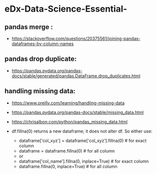 # eDx-Data-Science-Essential-

## pandas merge :
* https://stackoverflow.com/questions/20375561/joining-pandas-dataframes-by-column-names

## pandas drop duplicate: 
* https://pandas.pydata.org/pandas-docs/stable/generated/pandas.DataFrame.drop_duplicates.html

## handling missing data: 
* https://www.oreilly.com/learning/handling-missing-data

* https://pandas.pydata.org/pandas-docs/stable/missing_data.html

* https://chrisalbon.com/python/pandas_missing_data.html

* df.fillna(0) returns a new dataframe; it does not alter df. So either use:
    * dataframe['col_xyz'] = dataframe['col_xyz'].fillna(0)           #  for exact column
    * dataframe = dataframe.fillna(0)                                 # for all column     
    * or
    * dataframe['col_name'].fillna(0, inplace=True)                   # for exact column
    * dataframe.fillna(0, inplace=True)                               # for all column

